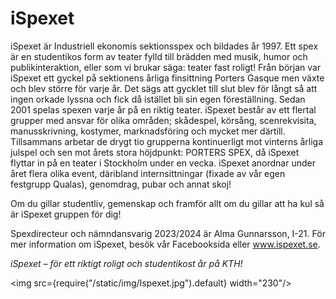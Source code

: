 # iSpexet


iSpexet är Industriell ekonomis sektionsspex och bildades år 1997. Ett spex är en studentikos form av teater fylld till brädden med musik, humor och publikinteraktion, eller som vi brukar säga: teater fast roligt! Från början var iSpexet ett gyckel på sektionens årliga finsittning Porters Gasque men växte och blev större för varje år. Det sägs att gycklet till slut blev för långt så att ingen orkade lyssna och fick då istället bli sin egen föreställning. Sedan 2001 spelas spexen varje år på en riktig teater. iSpexet består av ett flertal grupper med ansvar för olika områden; skådespel, körsång, scenrekvisita, manusskrivning, kostymer, marknadsföring och mycket mer därtill. Tillsammans arbetar de drygt tio grupperna kontinuerligt mot vinterns årliga julspel och sen mot årets stora höjdpunkt: PORTERS SPEX, då iSpexet flyttar in på en teater i Stockholm under en vecka. iSpexet anordnar under året flera olika event, däribland internsittningar (fixade av vår egen festgrupp Qualas), genomdrag, pubar och annat skoj!

Om du gillar studentliv, gemenskap och framför allt om du gillar att ha kul så är iSpexet gruppen för dig!

Spexdirecteur och nämndansvarig 2023/2024 är Alma Gunnarsson, I-21. För mer information om iSpexet, besök vår Facebooksida eller www.ispexet.se.

*iSpexet – för ett riktigt roligt och studentikost år på KTH!*

<img src={require("/static/img/Ispexet.jpg").default} width="230"/>